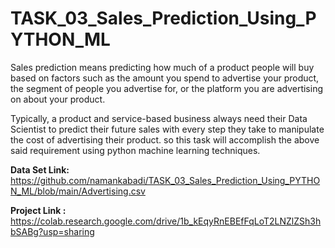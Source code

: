 # TASK_03_Sales_Prediction_Using_PYTHON_ML



Sales prediction means predicting how much of a product people will buy based on factors
such as the amount you spend to advertise your product, the segment of people you
advertise for, or the platform you are advertising on about your product.



Typically, a product and service-based business always need their Data Scientist to predict
their future sales with every step they take to manipulate the cost of advertising their
product. so this task will accomplish the above said requirement using python machine learning techniques.


**Data Set Link:** https://github.com/namankabadi/TASK_03_Sales_Prediction_Using_PYTHON_ML/blob/main/Advertising.csv

**Project Link :**  https://colab.research.google.com/drive/1b_kEqyRnEBEfFqLoT2LNZlZSh3hbSABg?usp=sharing
